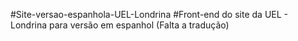 #Site-versao-espanhola-UEL-Londrina
#Front-end do site da UEL - Londrina para versão em espanhol (Falta a tradução)

